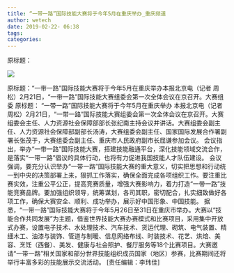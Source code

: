 ```yaml
---
title: “一带一路”国际技能大赛将于今年5月在重庆举办_重庆频道
author: wetech
date: 2019-02-22- 06:38
tags: 
categories: 
---
```

原标题：
<!-- more -->
                
<img align="center" border="0" src="http://p2.ifengimg.com/a/2016/0810/204c433878d5cf9size1_w16_h16.png" />
                
            
原标题：“一带一路”国际技能大赛将于今年5月在重庆举办本报北京电（记者 周松）2月21日，“一带一路”国际技能大赛组委会第一次全体会议在京召开。大赛组委
原标题：
“一带一路”国际技能大赛将于今年5月在重庆举办
本报北京电（记者 周松）2月21日，“一带一路”国际技能大赛组委会第一次全体会议在京召开。大赛组委会主任、人力资源社会保障部部长张纪南主持会议并讲话。大赛组委会副主任、人力资源社会保障部副部长汤涛，大赛组委会副主任、国家国际发展合作署副署长张茂于，大赛组委会副主任、重庆市人民政府副市长屈谦参加会议。
会议指出，举办“一带一路”国际技能大赛，搭建技能融通平台，深化技能领域交流合作，是落实“一带一路”倡议的具体行动，也将有力促进我国技能人才队伍建设。
会议强调，要充分认识举办“一带一路”国际技能大赛的重大意义，切实把思想和行动统一到中央的决策部署上来，狠抓工作落实，确保全面完成各项组织工作。要注重比赛实效，注重公平公正，提高竞赛质量，增强大赛影响力，着力打造“一带一路”技能竞赛品牌。要加强组织领导，统筹谋划，各司其职，密切配合，扎实细致做好各项工作，确保大赛安全、顺利、成功举办，展示好中国形象、中国技能。
据悉，“一带一路”国际技能大赛将于今年5月26日至31日在重庆市举办。大赛以“技能合作共同发展”为主题，借鉴世界技能大赛办赛模式和比赛项目，采用集中开放式办赛，设置电子技术、水处理技术、汽车技术、货运代理、砌筑、电气装置、精细木工、油漆与装饰、管道与制暖、信息网络布线、时装技术、花艺、烘焙、美容、烹饪（西餐）、美发、健康与社会照护、餐厅服务等18个比赛项目。大赛邀请“一带一路”相关国家和部分世界技能组织成员国家（地区）参赛，比赛期间还将举行丰富多彩的技能展示交流活动。
[责任编辑：李玮佳]
            
